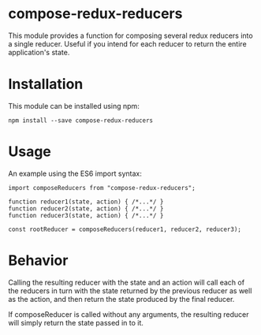 # compose-redux-reducers
This module provides a function for composing several redux reducers into a single reducer. Useful if you intend for each reducer to return the entire application's state.

# Installation
This module can be installed using npm:

```
npm install --save compose-redux-reducers
```

# Usage

An example using the ES6 import syntax:

```
import composeReducers from "compose-redux-reducers";

function reducer1(state, action) { /*...*/ }
function reducer2(state, action) { /*...*/ }
function reducer3(state, action) { /*...*/ }

const rootReducer = composeReducers(reducer1, reducer2, reducer3);
```

# Behavior

Calling the resulting reducer with the state and an action will call each of the reducers in turn with the state returned by the previous reducer as well as the action, and then return the state produced by the final reducer.

If composeReducer is called without any arguments, the resulting reducer will simply return the state passed in to it.